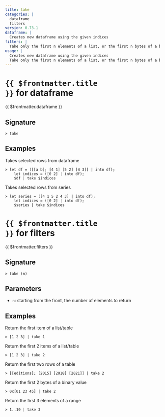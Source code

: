 ```yaml
---
title: take
categories: |
  dataframe
  filters
version: 0.73.1
dataframe: |
  Creates new dataframe using the given indices
filters: |
  Take only the first n elements of a list, or the first n bytes of a binary value.
usage: |
  Creates new dataframe using the given indices
  Take only the first n elements of a list, or the first n bytes of a binary value.
---
```


# <code>{{ $frontmatter.title }}</code> for dataframe

<div class='command-title'>{{ $frontmatter.dataframe }}</div>

## Signature

```> take ```

## Examples

Takes selected rows from dataframe
```shell
> let df = ([[a b]; [4 1] [5 2] [4 3]] | into df);
    let indices = ([0 2] | into df);
    $df | take $indices
```

Takes selected rows from series
```shell
> let series = ([4 1 5 2 4 3] | into df);
    let indices = ([0 2] | into df);
    $series | take $indices
```

# <code>{{ $frontmatter.title }}</code> for filters

<div class='command-title'>{{ $frontmatter.filters }}</div>

## Signature

```> take (n)```

## Parameters

 -  `n`: starting from the front, the number of elements to return

## Examples

Return the first item of a list/table
```shell
> [1 2 3] | take 1
```

Return the first 2 items of a list/table
```shell
> [1 2 3] | take 2
```

Return the first two rows of a table
```shell
> [[editions]; [2015] [2018] [2021]] | take 2
```

Return the first 2 bytes of a binary value
```shell
> 0x[01 23 45] | take 2
```

Return the first 3 elements of a range
```shell
> 1..10 | take 3
```
